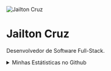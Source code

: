 ![Jailton Cruz](https://storage.googleapis.com/tom-cruz_cdn/assets/profile/profile.png)

<h1>Jailton Cruz</h1>
<p>Desenvolvedor de Software Full-Stack.</p>

<details>
    <summary>Minhas Estátisticas no Github</summary>
    <p>
        <img align="left" 
             src="https://github-readme-stats.vercel.app/api?username=jailtoncruz&show_icons=true&layout=compact&theme=dracula&include_all_commits=true&count_private=true" 
             alt="Estátisticas Gerais" />

        <img 
             align="right" 
             src="https://github-readme-stats.vercel.app/api/top-langs?username=jailtoncruz&show_icons=true&layout=compact&theme=dracula&include_all_commits=true&count_private=true" 
             alt="Techs utilizadas nos projetos">
    </p>
</details>
